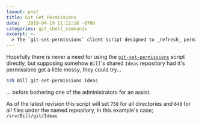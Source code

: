 ```yaml
---
layout: post
title: Git Set Permissions
date:   2019-04-19 11:12:18 -0700
categories: git_shell_commands
excerpt: >-
  > The `git-set-permissions` client script designed to _refresh_ permissions for named repository
---
```



Hopefully there is never a need for using the [`git-set-permissions`][source_master__git-set-permissions] script directly, but supposing somehow _`Bill`'s_ shared `Ideas` repository had it's permissions get a little messy, they could try...


```bash
ssh Bill git-set-permissions Ideas
```


... before bothering one of the administrators for an assist.


As of the latest revision this script will set `750` for all directories and `640` for all files under the named repository, in this example's case; `/srv/Bill/git/Ideas`


[source_master__git-set-permissions]: https://github.com/S0AndS0/Jekyll_Admin/blob/master/git_shell_commands/git-set-permissions

